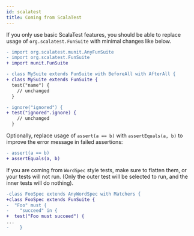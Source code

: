 ```yaml
---
id: scalatest
title: Coming from ScalaTest
---
```


If you only use basic ScalaTest features, you should be able to replace usage of
`org.scalatest.FunSuite` with minimal changes like below.

```diff
- import org.scalatest.munit.AnyFunSuite
- import org.scalatest.FunSuite
+ import munit.FunSuite

- class MySuite extends FunSuite with BeforeAll with AfterAll {
+ class MySuite extends FunSuite {
  test("name") {
    // unchanged
  }

- ignore("ignored") {
+ test("ignored".ignore) {
    // unchanged
  }
```

Optionally, replace usage of `assert(a == b)` with `assertEquals(a, b)` to
improve the error message in failed assertions:

```diff
- assert(a == b)
+ assertEquals(a, b)
```

If you are coming from `WordSpec` style tests, make sure to flatten them, or your tests
will not run. (Only the outer test will be selected to run, and the inner tests will do
nothing).

```diff
-class FooSpec extends AnyWordSpec with Matchers {
+class FooSpec extends FunSuite {
-  "Foo" must {
-    "succeed" in {
+  test("Foo must succeed") {
...
-    }

```

